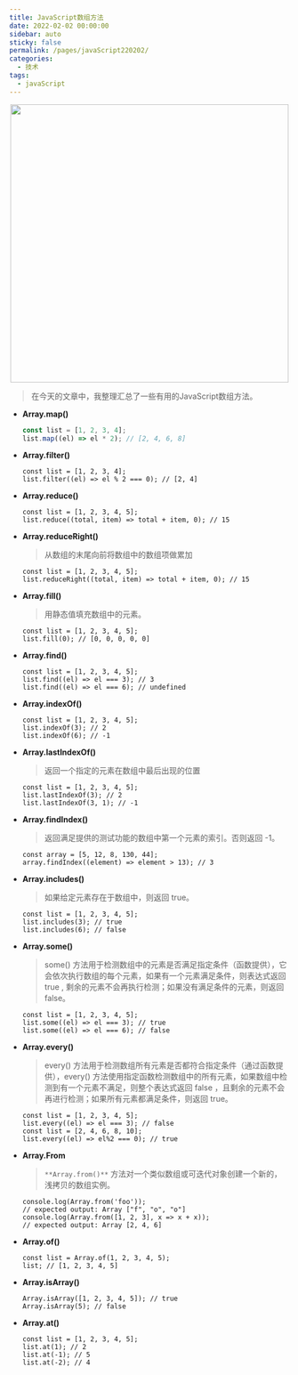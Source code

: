 ```yaml
---
title: JavaScript数组方法
date: 2022-02-02 00:00:00
sidebar: auto
sticky: false
permalink: /pages/javaScript220202/
categories: 
  - 技术
tags: 
  - javaScript
---
```


<p align="center">
  <img width="500" src="https://p18.qhimg.com/dmfd/2560_1440_/t0142e6a46785a09a10.jpg"/>
</p>


> 在今天的文章中，我整理汇总了一些有用的JavaScript数组方法。

<!-- more -->

- **Array.map()**

  ```javascript
  const list = [1, 2, 3, 4];
  list.map((el) => el * 2); // [2, 4, 6, 8]
  ```

- **Array.filter()**

  ```
  const list = [1, 2, 3, 4];
  list.filter((el) => el % 2 === 0); // [2, 4]
  ```

- **Array.reduce()**

  ```
  const list = [1, 2, 3, 4, 5];
  list.reduce((total, item) => total + item, 0); // 15
  ```

- **Array.reduceRight()**

  > 从数组的末尾向前将数组中的数组项做累加

  ```
  const list = [1, 2, 3, 4, 5];
  list.reduceRight((total, item) => total + item, 0); // 15
  ```

- **Array.fill()**

  > 用静态值填充数组中的元素。

  ```
  const list = [1, 2, 3, 4, 5];
  list.fill(0); // [0, 0, 0, 0, 0]
  ```

- **Array.find()**

  ```
  const list = [1, 2, 3, 4, 5];
  list.find((el) => el === 3); // 3
  list.find((el) => el === 6); // undefined
  ```

- **Array.indexOf()**

  ```
  const list = [1, 2, 3, 4, 5];
  list.indexOf(3); // 2
  list.indexOf(6); // -1
  ```

- **Array.lastIndexOf()**

  > 返回一个指定的元素在数组中最后出现的位置

  ```
  const list = [1, 2, 3, 4, 5];
  list.lastIndexOf(3); // 2
  list.lastIndexOf(3, 1); // -1
  ```

- **Array.findIndex()**

  > 返回满足提供的测试功能的数组中第一个元素的索引。否则返回 -1。

  ```
  const array = [5, 12, 8, 130, 44];
  array.findIndex((element) => element > 13); // 3
  ```
  
- **Array.includes()**

  > 如果给定元素存在于数组中，则返回 true。

  ```
  const list = [1, 2, 3, 4, 5];
  list.includes(3); // true
  list.includes(6); // false
  ```

- **Array.some()**

  > some() 方法用于检测数组中的元素是否满足指定条件（函数提供），它会依次执行数组的每个元素，如果有一个元素满足条件，则表达式返回true , 剩余的元素不会再执行检测；如果没有满足条件的元素，则返回false。

  ```
  const list = [1, 2, 3, 4, 5];
  list.some((el) => el === 3); // true
  list.some((el) => el === 6); // false
  ```

- **Array.every()**

  > every() 方法用于检测数组所有元素是否都符合指定条件（通过函数提供），every() 方法使用指定函数检测数组中的所有元素，如果数组中检测到有一个元素不满足，则整个表达式返回 false ，且剩余的元素不会再进行检测；如果所有元素都满足条件，则返回 true。

  ```
  const list = [1, 2, 3, 4, 5];
  list.every((el) => el === 3); // false
  const list = [2, 4, 6, 8, 10];
  list.every((el) => el%2 === 0); // true
  ```

- **Array.From**

  > `**Array.from()**` 方法对一个类似数组或可迭代对象创建一个新的，浅拷贝的数组实例。

  ```
  console.log(Array.from('foo'));
  // expected output: Array ["f", "o", "o"]
  console.log(Array.from([1, 2, 3], x => x + x));
  // expected output: Array [2, 4, 6]
  ```

- **Array.of()** 

  ```
  const list = Array.of(1, 2, 3, 4, 5);
  list; // [1, 2, 3, 4, 5]
  ```

- **Array.isArray()**

  ```
  Array.isArray([1, 2, 3, 4, 5]); // true
  Array.isArray(5); // false
  ```

- **Array.at()**

  ```
  const list = [1, 2, 3, 4, 5];
  list.at(1); // 2
  list.at(-1); // 5
  list.at(-2); // 4
  ```

  

